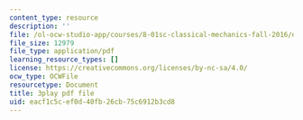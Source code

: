 ```yaml
---
content_type: resource
description: ''
file: /ol-ocw-studio-app/courses/8-01sc-classical-mechanics-fall-2016/eacf1c5cef0d40fb26cb75c6912b3cd8_tniGFmPQc0E.pdf
file_size: 12979
file_type: application/pdf
learning_resource_types: []
license: https://creativecommons.org/licenses/by-nc-sa/4.0/
ocw_type: OCWFile
resourcetype: Document
title: 3play pdf file
uid: eacf1c5c-ef0d-40fb-26cb-75c6912b3cd8
---
```


